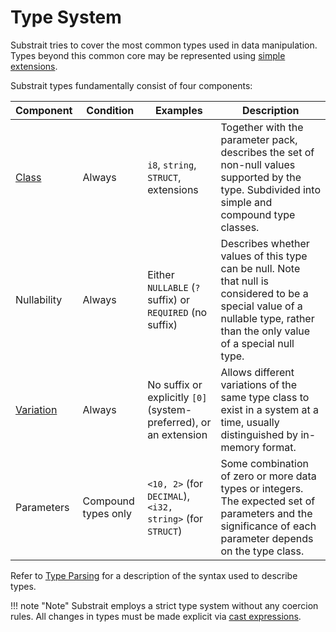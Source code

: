 # Type System

Substrait tries to cover the most common types used in data manipulation. Types beyond this common core may be represented using [simple extensions](../extensions/index.md#simple-extensions).

Substrait types fundamentally consist of four components:

| Component                       | Condition           | Examples                                                          | Description
| ------------------------------- | ------------------- | ----------------------------------------------------------------- | ----------------------------------------------------------------------------------------------------------------------------------------------------------------------------
| [Class](type_classes.md)        | Always              | `i8`, `string`, `STRUCT`, extensions                              | Together with the parameter pack, describes the set of non-null values supported by the type. Subdivided into simple and compound type classes.
| Nullability                     | Always              | Either `NULLABLE` (`?` suffix) or `REQUIRED` (no suffix)          | Describes whether values of this type can be null. Note that null is considered to be a special value of a nullable type, rather than the only value of a special null type.
| [Variation](type_variations.md) | Always              | No suffix or explicitly `[0]` (system-preferred), or an extension | Allows different variations of the same type class to exist in a system at a time, usually distinguished by in-memory format.
| Parameters                      | Compound types only | `<10, 2>` (for `DECIMAL`), `<i32, string>` (for `STRUCT`)         | Some combination of zero or more data types or integers. The expected set of parameters and the significance of each parameter depends on the type class.

Refer to [Type Parsing](type_parsing.md) for a description of the syntax used to describe types.

!!! note "Note"
    Substrait employs a strict type system without any coercion rules. All changes in types must be made explicit via [cast expressions](../expressions/specialized_record_expressions.md).
